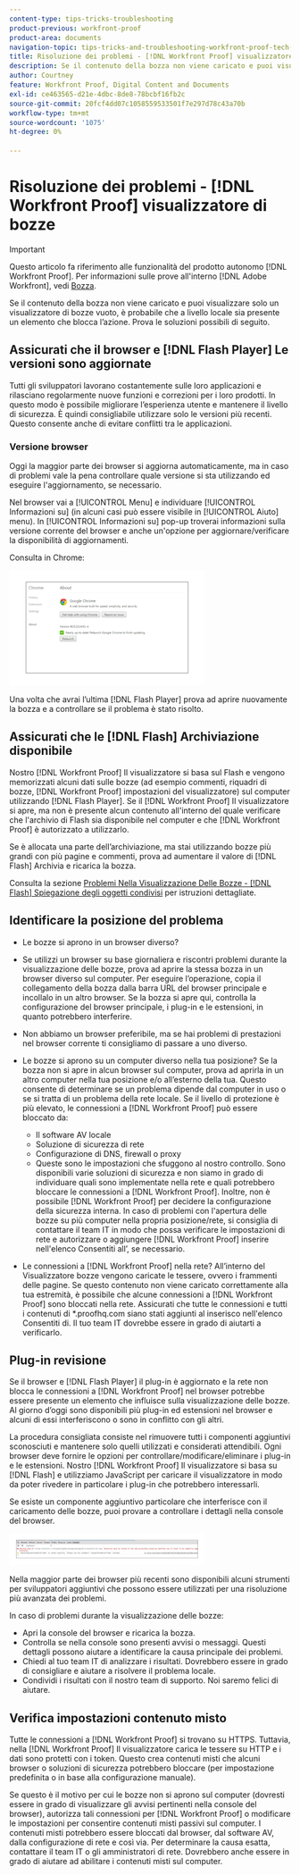 ```yaml
---
content-type: tips-tricks-troubleshooting
product-previous: workfront-proof
product-area: documents
navigation-topic: tips-tricks-and-troubleshooting-workfront-proof-tech-corner
title: Risoluzione dei problemi - [!DNL Workfront Proof] visualizzatore di bozze
description: Se il contenuto della bozza non viene caricato e puoi visualizzare solo un visualizzatore di bozze vuoto, è probabile che a livello locale sia presente un elemento che blocca l’azione. Prova le soluzioni possibili di seguito.
author: Courtney
feature: Workfront Proof, Digital Content and Documents
exl-id: ce463565-d21e-4dbc-8de8-78bcbf16fb2c
source-git-commit: 20fcf4dd07c1058559533501f7e297d78c43a70b
workflow-type: tm+mt
source-wordcount: '1075'
ht-degree: 0%

---
```


# Risoluzione dei problemi - [!DNL Workfront Proof] visualizzatore di bozze

>[!IMPORTANT]
>
>Questo articolo fa riferimento alle funzionalità del prodotto autonomo [!DNL Workfront Proof]. Per informazioni sulle prove all&#39;interno [!DNL Adobe Workfront], vedi [Bozza](../../../review-and-approve-work/proofing/proofing.md).

Se il contenuto della bozza non viene caricato e puoi visualizzare solo un visualizzatore di bozze vuoto, è probabile che a livello locale sia presente un elemento che blocca l’azione. Prova le soluzioni possibili di seguito.

## Assicurati che il browser e [!DNL Flash Player] Le versioni sono aggiornate

Tutti gli sviluppatori lavorano costantemente sulle loro applicazioni e rilasciano regolarmente nuove funzioni e correzioni per i loro prodotti. In questo modo è possibile migliorare l’esperienza utente e mantenere il livello di sicurezza. È quindi consigliabile utilizzare solo le versioni più recenti. Questo consente anche di evitare conflitti tra le applicazioni.

<!--
### [!DNL Flash Player] Plugin Version

To check your current [!DNL Flash Player] version visit the [[!DNL Adobe] website](http://www.adobe.com/software/flash/about/).

![ProofView_2.png](assets/proofview-2-350x199.png)

If your version number differs from the one listed for your platform go to the [[!DNL Flash Player] download page](http://get.adobe.com/flashplayer/otherversions/) and get the latest version.

Please note: we do recommend using the original [!DNL Adobe] plugin, so if your browser uses a built-in solution deactivate it and install the [!DNL Adobe] solution.
-->

### Versione browser

Oggi la maggior parte dei browser si aggiorna automaticamente, ma in caso di problemi vale la pena controllare quale versione si sta utilizzando ed eseguire l&#39;aggiornamento, se necessario.

Nel browser vai a [!UICONTROL Menu] e individuare [!UICONTROL Informazioni su] (in alcuni casi può essere visibile in [!UICONTROL Aiuto] menu). In [!UICONTROL Informazioni su] pop-up troverai informazioni sulla versione corrente del browser e anche un&#39;opzione per aggiornare/verificare la disponibilità di aggiornamenti.

Consulta in Chrome:

![ProofView_3.png](assets/proofview-3-350x206.png)

Una volta che avrai l’ultima [!DNL Flash Player] prova ad aprire nuovamente la bozza e a controllare se il problema è stato risolto.

## Assicurati che le [!DNL Flash] Archiviazione disponibile

Nostro [!DNL Workfront Proof] Il visualizzatore si basa sul Flash e vengono memorizzati alcuni dati sulle bozze (ad esempio commenti, riquadri di bozze, [!DNL Workfront Proof] impostazioni del visualizzatore) sul computer utilizzando [!DNL Flash Player]. Se il [!DNL Workfront Proof] Il visualizzatore si apre, ma non è presente alcun contenuto all&#39;interno del quale verificare che l&#39;archivio di Flash sia disponibile nel computer e che [!DNL Workfront Proof] è autorizzato a utilizzarlo.

Se è allocata una parte dell’archiviazione, ma stai utilizzando bozze più grandi con più pagine e commenti, prova ad aumentare il valore di [!DNL Flash] Archivia e ricarica la bozza.

Consulta la sezione [Problemi Nella Visualizzazione Delle Bozze - [!DNL Flash] Spiegazione degli oggetti condivisi](../../../workfront-proof/wp-tech-corner/troubleshooting/view-proof-flash-shared-object.md) per istruzioni dettagliate.

## Identificare la posizione del problema

* Le bozze si aprono in un browser diverso?
* Se utilizzi un browser su base giornaliera e riscontri problemi durante la visualizzazione delle bozze, prova ad aprire la stessa bozza in un browser diverso sul computer. Per eseguire l’operazione, copia il collegamento della bozza dalla barra URL del browser principale e incollalo in un altro browser. Se la bozza si apre qui, controlla la configurazione del browser principale, i plug-in e le estensioni, in quanto potrebbero interferire.
* Non abbiamo un browser preferibile, ma se hai problemi di prestazioni nel browser corrente ti consigliamo di passare a uno diverso.
* Le bozze si aprono su un computer diverso nella tua posizione?
Se la bozza non si apre in alcun browser sul computer, prova ad aprirla in un altro computer nella tua posizione e/o all’esterno della tua. Questo consente di determinare se un problema dipende dal computer in uso o se si tratta di un problema della rete locale.
Se il livello di protezione è più elevato, le connessioni a [!DNL Workfront Proof] può essere bloccato da:

   * Il software AV locale
   * Soluzione di sicurezza di rete
   * Configurazione di DNS, firewall o proxy
   * Queste sono le impostazioni che sfuggono al nostro controllo. Sono disponibili varie soluzioni di sicurezza e non siamo in grado di individuare quali sono implementate nella rete e quali potrebbero bloccare le connessioni a [!DNL Workfront Proof]. Inoltre, non è possibile [!DNL Workfront Proof] per decidere la configurazione della sicurezza interna. In caso di problemi con l&#39;apertura delle bozze su più computer nella propria posizione/rete, si consiglia di contattare il team IT in modo che possa verificare le impostazioni di rete e autorizzare o aggiungere [!DNL Workfront Proof] inserire nell&#39;elenco Consentiti all’, se necessario.

* Le connessioni a [!DNL Workfront Proof] nella rete?
All’interno del Visualizzatore bozze vengono caricate le tessere, ovvero i frammenti delle pagine. Se questo contenuto non viene caricato correttamente alla tua estremità, è possibile che alcune connessioni a [!DNL Workfront Proof] sono bloccati nella rete. Assicurati che tutte le connessioni e tutti i contenuti di *.proofhq.com siano stati aggiunti al inserisco nell&#39;elenco Consentiti di. Il tuo team IT dovrebbe essere in grado di aiutarti a verificarlo.

## Plug-in revisione

Se il browser e [!DNL Flash Player] il plug-in è aggiornato e la rete non blocca le connessioni a [!DNL Workfront Proof] nel browser potrebbe essere presente un elemento che influisce sulla visualizzazione delle bozze. Al giorno d’oggi sono disponibili più plug-in ed estensioni nel browser e alcuni di essi interferiscono o sono in conflitto con gli altri.

La procedura consigliata consiste nel rimuovere tutti i componenti aggiuntivi sconosciuti e mantenere solo quelli utilizzati e considerati attendibili. Ogni browser deve fornire le opzioni per controllare/modificare/eliminare i plug-in e le estensioni. Nostro [!DNL Workfront Proof] Il visualizzatore si basa su [!DNL Flash] e utilizziamo JavaScript per caricare il visualizzatore in modo da poter rivedere in particolare i plug-in che potrebbero interessarli.

Se esiste un componente aggiuntivo particolare che interferisce con il caricamento delle bozze, puoi provare a controllare i dettagli nella console del browser.

![ProofView_4.png](assets/proofview-4-350x57.png)

Nella maggior parte dei browser più recenti sono disponibili alcuni strumenti per sviluppatori aggiuntivi che possono essere utilizzati per una risoluzione più avanzata dei problemi.

In caso di problemi durante la visualizzazione delle bozze:

* Apri la console del browser e ricarica la bozza.
* Controlla se nella console sono presenti avvisi o messaggi. Questi dettagli possono aiutare a identificare la causa principale dei problemi.
* Chiedi al tuo team IT di analizzare i risultati. Dovrebbero essere in grado di consigliare e aiutare a risolvere il problema locale.
* Condividi i risultati con il nostro team di supporto. Noi saremo felici di aiutare.


## Verifica impostazioni contenuto misto

Tutte le connessioni a [!DNL Workfront Proof] si trovano su HTTPS. Tuttavia, nella [!DNL Workfront Proof] Il visualizzatore carica le tessere su HTTP e i dati sono protetti con i token. Questo crea contenuti misti che alcuni browser o soluzioni di sicurezza potrebbero bloccare (per impostazione predefinita o in base alla configurazione manuale).

Se questo è il motivo per cui le bozze non si aprono sul computer (dovresti essere in grado di visualizzare gli avvisi pertinenti nella console del browser), autorizza tali connessioni per [!DNL Workfront Proof] o modificare le impostazioni per consentire contenuti misti passivi sul computer. I contenuti misti potrebbero essere bloccati dal browser, dal software AV, dalla configurazione di rete e così via. Per determinare la causa esatta, contattare il team IT o gli amministratori di rete. Dovrebbero anche essere in grado di aiutare ad abilitare i contenuti misti sul computer.


